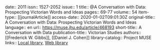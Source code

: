 date:: 2011
issn:: 1527-2052
issue:: 1
title:: @A Conversation with Data: Prospecting Victorian Words and Ideas
pages:: 69-77
volume:: 54
item-type:: [[journalArticle]]
access-date:: 2020-01-02T09:01:30Z
original-title:: A Conversation with Data: Prospecting Victorian Words and Ideas
language:: en
url:: https://muse.jhu.edu/article/468193
short-title:: A Conversation with Data
publication-title:: Victorian Studies
authors:: [[Frederick W. Gibbs]], [[Daniel J. Cohen]]
library-catalog:: Project MUSE
links:: [Local library](zotero://select/groups/2386895/items/6TRXGLSC), [Web library](https://www.zotero.org/groups/2386895/items/6TRXGLSC)

